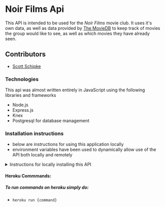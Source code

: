 # Noir Films Api
This API is intended to be used for the _Noir Films_ movie club. It uses it's own data, as well as data provided by [The MovieDB](https://developers.themoviedb.org/3/getting-started) to keep track of movies the group would like to see, as well as which movies they have already seen.

## Contributors 
- [Scott Schipke](https://github.com/sschipke)


### Technologies 
This api was almost written entirely in JavaScript using the following libraries and frameworks
- Node.js
- Express.js
- Knex
- Postgresql for database management
### Installation instructions
- below are instructions for using this application locally
- environment variables have been used to dynamically allow use of the API both locally and remotely

<details>
  <summary>Instructions for locally installing this API</summary>

  1. `clone` down this repo
  1. In the command line run: `$ npm i`
  1. Next run `$ npm start` 
  <br>
  The following message should appear:
  ```javascript
  Palette Producer is running on localhost:3001
  ```
  4. The API is now available for consumption locally

</details>

#### Heroku Commmands:
##### To run commands on heroku simply do:
- `heroku run {command}`